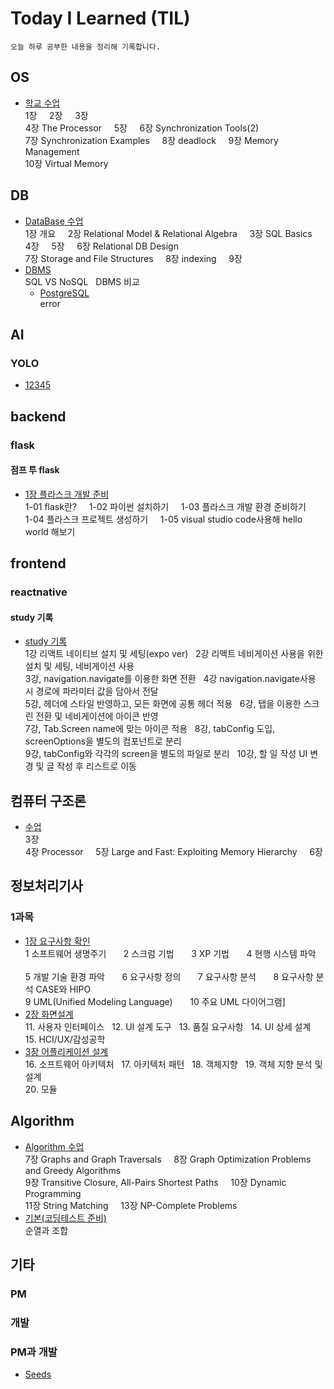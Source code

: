 # Today I Learned (TIL)
```
오늘 하루 공부한 내용을 정리해 기록합니다.
```
## OS
- [학교 수업](https://github.com/seonyong-kim/TIL/tree/main/OS/%ED%95%99%EA%B5%90%20%EC%88%98%EC%97%85)<br>
1장 &nbsp; &nbsp; 2장 &nbsp; &nbsp; 3장 &nbsp; &nbsp; <br>
4장 The Processor &nbsp; &nbsp; 5장 &nbsp; &nbsp; 6장 Synchronization Tools(2) &nbsp; &nbsp; <br>
7장 Synchronization Examples &nbsp; &nbsp; 8장 deadlock &nbsp; &nbsp; 9장 Memory Management <br>
10장 Virtual Memory &nbsp; &nbsp;

## DB
- [DataBase 수업](https://github.com/seonyong-kim/TIL/tree/main/DataBase/DataBaseClass)<br>
1장 개요 &nbsp; &nbsp; 2장 Relational Model & Relational Algebra &nbsp; &nbsp; 3장 SQL Basics <br>
4장 &nbsp; &nbsp; 5장 &nbsp; &nbsp; 6장 Relational DB Design &nbsp; <br>
7장 Storage and File Structures &nbsp; &nbsp; 8장 indexing &nbsp; &nbsp; 9장 &nbsp; &nbsp; <br> 
- [DBMS](https://github.com/seonyong-kim/TIL/tree/main/DataBase/DBMS)<br>
SQL VS NoSQL &nbsp; DBMS 비교
  - [PostgreSQL](https://github.com/seonyong-kim/TIL/tree/main/DataBase/DBMS/PostgreSQL)<br>
    error
## AI
### YOLO
- [12345](https://github.com/seonyong-kim/TIL/blob/main/AI/YOLO/1.md)

## backend
### flask
#### 점프 투 flask
- [1장 플라스크 개발 준비](https://github.com/seonyong-kim/TIL/tree/main/flask/%EC%A0%90%ED%94%84%20%ED%88%AC%20flask) <br>
  1-01 flask란? &nbsp; &nbsp; 1-02 파이썬 설치하기 &nbsp; &nbsp; 1-03 플라스크 개발 환경 준비하기 &nbsp; &nbsp; <br>
  1-04 플라스크 프로젝트 생성하기 &nbsp; &nbsp; 1-05 visual studio code사용해 hello world 해보기 &nbsp; &nbsp;
  
## frontend
### reactnative
#### study 기록
- [study 기록](https://github.com/seonyong-kim/VoV-frontstudy/tree/main/study%EA%B8%B0%EB%A1%9D) <br>
  1강 리액트 네이티브 설치 및 세팅(expo ver) &nbsp; 2강 리액트 네비게이션 사용을 위한 설치 및 세팅, 네비게이션 사용 &nbsp; <br>
  3강, navigation.navigate를 이용한 화면 전환 &nbsp; 4강 navigation.navigate사용 시 경로에 파라미터 값을 담아서 전달 &nbsp; <br>
  5강, 헤더에 스타일 반영하고, 모든 화면에 공통 헤더 적용 &nbsp; 6강, 탭을 이용한 스크린 전환 및 네비게이션에 아이콘 반영 &nbsp; <br>
  7강, Tab.Screen name에 맞는 아이콘 적용 &nbsp; 8강, tabConfig 도입, screenOptions을 별도의 컴포넌트로 분리 &nbsp; <br>
  9강, tabConfig와 각각의 screen을 별도의 파일로 분리 &nbsp; 10강, 할 일 작성 UI 변경 및 글 작성 후 리스트로 이동 &nbsp; <br>
  
## 컴퓨터 구조론
- [수업](https://github.com/seonyong-kim/TIL/tree/main/%EC%BB%B4%ED%93%A8%ED%84%B0%20%EA%B5%AC%EC%A1%B0%EB%A1%A0/%EC%88%98%EC%97%85) <br>
  3장 &nbsp; &nbsp; <br>
  4장 Processor &nbsp; &nbsp; 5장 Large and Fast: Exploiting Memory Hierarchy &nbsp; &nbsp; 6장

## 정보처리기사
### 1과목
- [1장 요구사항 확인](https://github.com/seonyong-kim/TIL/tree/main/%EC%A0%95%EB%B3%B4%EC%B2%98%EB%A6%AC%EA%B8%B0%EC%82%AC/1%EA%B3%BC%EB%AA%A9%20%EC%86%8C%ED%94%84%ED%8A%B8%EC%9B%A8%EC%96%B4%20%EC%84%A4%EA%B3%84/1.%20%EC%9A%94%EA%B5%AC%EC%82%AC%ED%95%AD) <br>
  1 소프트웨어 생명주기 &nbsp; &nbsp; &nbsp; 2 스크럼 기법 &nbsp; &nbsp; &nbsp; 3 XP 기법 &nbsp; &nbsp; &nbsp; 4 현행 시스템 파악 &nbsp; &nbsp; &nbsp; <br>
  5 개발 기술 환경 파악 &nbsp; &nbsp; &nbsp; 6 요구사항 정의 &nbsp; &nbsp; &nbsp; 7 요구사항 분석 &nbsp; &nbsp; &nbsp; 8 요구사항 분석 CASE와 HIPO &nbsp; &nbsp; &nbsp; <br>
  9 UML(Unified Modeling Language) &nbsp; &nbsp; &nbsp; 10 주요 UML 다이어그램]
- [2장 화면설계](https://github.com/seonyong-kim/TIL/tree/main/%EC%A0%95%EB%B3%B4%EC%B2%98%EB%A6%AC%EA%B8%B0%EC%82%AC/1%EA%B3%BC%EB%AA%A9%20%EC%86%8C%ED%94%84%ED%8A%B8%EC%9B%A8%EC%96%B4%20%EC%84%A4%EA%B3%84/2.%20%ED%99%94%EB%A9%B4%EC%84%A4%EA%B3%84) <br>
  11. 사용자 인터페이스 &nbsp; 12. UI 설계 도구 &nbsp; 13. 품질 요구사항 &nbsp; 14. UI 상세 설계 &nbsp; <br>
  15. HCI/UX/감성공학
- [3장 어플리케이션 설계](https://github.com/seonyong-kim/TIL/tree/main/%EC%A0%95%EB%B3%B4%EC%B2%98%EB%A6%AC%EA%B8%B0%EC%82%AC/1%EA%B3%BC%EB%AA%A9%20%EC%86%8C%ED%94%84%ED%8A%B8%EC%9B%A8%EC%96%B4%20%EC%84%A4%EA%B3%84/%EC%95%A0%ED%94%8C%EB%A6%AC%EC%BC%80%EC%9D%B4%EC%85%98%20%EC%84%A4%EA%B3%84) <br>
  16. 소프트웨어 아키텍처 &nbsp; 17. 아키텍처 패턴 &nbsp; 18. 객체지향 &nbsp; 19. 객체 지향 분석 및 설계 &nbsp; <br>
  20. 모듈 &nbsp;
  
## Algorithm
- [Algorithm 수업](https://github.com/seonyong-kim/TIL/tree/main/%EC%95%8C%EA%B3%A0%EB%A6%AC%EC%A6%98/%EC%88%98%EC%97%85) <br>
  7장 Graphs and Graph Traversals &nbsp; &nbsp; 8장 Graph Optimization Problems and Greedy Algorithms <br>
  9장 Transitive Closure, All-Pairs Shortest Paths &nbsp; &nbsp; 10장 Dynamic Programming <br>
  11장 String Matching &nbsp; &nbsp; 13장 NP-Complete Problems <br>
- [기본(코딩테스트 준비)](https://github.com/seonyong-kim/TIL/tree/main/%EC%95%8C%EA%B3%A0%EB%A6%AC%EC%A6%98/%EA%B8%B0%EB%B3%B8) <br>
  순열과 조합

## 기타
### PM
### 개발
### PM과 개발
- [Seeds](https://github.com/seonyong-kim/PM-/blob/main/PM%EA%B3%BC%20%EA%B0%9C%EB%B0%9C.md)
